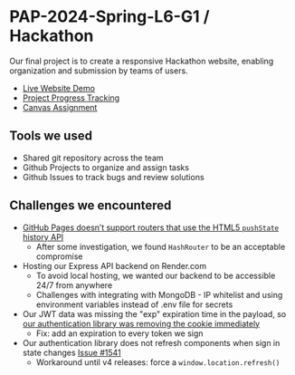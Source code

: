 # PAP-2024-Spring-L6-G1 / Hackathon
Our final project is to create a responsive Hackathon website, enabling organization and submission by teams of users.

* [Live Website Demo](https://pap-2024-spring-l6-g1.github.io/Hackathon/)
* [Project Progress Tracking](https://github.com/orgs/PAP-2024-Spring-L6-G1/projects/2)
* [Canvas Assignment](https://computingforall.instructure.com/courses/224/assignments/4357?module_item_id=12005)

## Tools we used
* Shared git repository across the team
* Github Projects to organize and assign tasks
* Github Issues to track bugs and review solutions

## Challenges we encountered
* [GitHub Pages doesn’t support routers that use the HTML5 `pushState` history API](https://create-react-app.dev/docs/deployment/#notes-on-client-side-routing)
  * After some investigation, we found `HashRouter` to be an acceptable compromise
* Hosting our Express API backend on Render.com
  * To avoid local hosting, we wanted our backend to be accessible 24/7 from anywhere
  * Challenges with integrating with MongoDB - IP whitelist and using environment variables instead of .env file for secrets
* Our JWT data was missing the "exp" expiration time in the payload, so [our authentication library was removing the cookie immediately](https://github.com/react-auth-kit/react-auth-kit/issues/1653)
  * Fix: add an expiration to every token we sign
* Our authentication library does not refresh components when sign in state changes [Issue #1541](https://github.com/react-auth-kit/react-auth-kit/issues/1541)
  * Workaround until v4 releases: force a `window.location.refresh()`